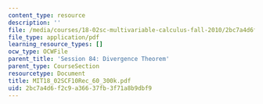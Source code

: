 ```yaml
---
content_type: resource
description: ''
file: /media/courses/18-02sc-multivariable-calculus-fall-2010/2bc7a4d6f2c9a36637fb3f71a8b9dbf9_MIT18_02SCF10Rec_60_300k.pdf
file_type: application/pdf
learning_resource_types: []
ocw_type: OCWFile
parent_title: 'Session 84: Divergence Theorem'
parent_type: CourseSection
resourcetype: Document
title: MIT18_02SCF10Rec_60_300k.pdf
uid: 2bc7a4d6-f2c9-a366-37fb-3f71a8b9dbf9
---
```

